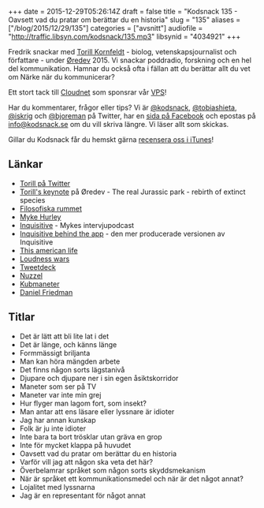 +++
date = 2015-12-29T05:26:14Z
draft = false
title = "Kodsnack 135 - Oavsett vad du pratar om berättar du en historia"
slug = "135"
aliases = ["/blog/2015/12/29/135"]
categories = ["avsnitt"]
audiofile = "http://traffic.libsyn.com/kodsnack/135.mp3"
libsynid = "4034921"
+++

Fredrik snackar med [Torill Kornfeldt](https://www.linkedin.com/in/torill-kornfeldt-2b82b629) - biolog, vetenskapsjournalist och författare - under [Øredev](http://www.oredev.org) 2015. Vi snackar poddradio, forskning och en hel del kommunikation. Hamnar du också ofta i fällan att du berättar allt du vet om Närke när du kommunicerar?

Ett stort tack till [Cloudnet](http://www.cloudnet.se) som sponsrar vår [VPS](http://en.wikipedia.org/wiki/Virtual_private_server)!

Har du kommentarer, frågor eller tips? Vi är [@kodsnack](https://www.twitter.com/kodsnack), [@tobiashieta](https://www.twitter.com/tobiashieta), [@iskrig](https://www.twitter.com/iskrig) och [@bjoreman](https://www.twitter.com/bjoreman) på Twitter, har en [sida på Facebook](https://www.facebook.com/kodsnack) och epostas på [info@kodsnack.se](mailto:info@kodsnack.se) om du vill skriva längre. Vi läser allt som skickas.

Gillar du Kodsnack får du hemskt gärna [recensera oss i iTunes](http://itunes.apple.com/se/podcast/kodsnack/id561631498?l=en)!

## Länkar ##
* [Torill på Twitter](https://twitter.com/vet_Torill)
* [Torill's keynote](https://vimeo.com/144804778) på Øredev - The real Jurassic park - rebirth of extinct species
* [Filosofiska rummet](http://sverigesradio.se/sida/avsnitt?programid=793)
* [Myke Hurley](https://www.relay.fm/people/mykehurley)
* [Inquisitive](https://www.relay.fm/inquisitive) - Mykes intervjupodcast
* [Inquisitive behind the app](https://www.relay.fm/inquisitive/27) - den mer producerade versionen av Inquisitive
* [This american life](http://www.thisamericanlife.org/)
* [Loudness wars](https://en.wikipedia.org/wiki/Loudness_war)
* [Tweetdeck](https://en.wikipedia.org/wiki/TweetDeck)
* [Nuzzel](http://nuzzel.com/)
* [Kubmaneter](https://en.wikipedia.org/wiki/Box_jellyfish)
* [Daniel Friedman](https://en.wikipedia.org/wiki/Daniel_P._Friedman)

## Titlar ##
* Det är lätt att bli lite lat i det
* Det är länge, och känns länge
* Formmässigt briljanta
* Man kan höra mängden arbete
* Det finns någon sorts lägstanivå
* Djupare och djupare ner i sin egen åsiktskorridor
* Maneter som ser på TV
* Maneter var inte min grej
* Hur flyger man lagom fort, som insekt?
* Man antar att ens läsare eller lyssnare är idioter
* Jag har annan kunskap
* Folk är ju inte idioter
* Inte bara ta bort trösklar utan gräva en grop
* Inte för mycket klappa på huvudet
* Oavsett vad du pratar om berättar du en historia
* Varför vill jag att någon ska veta det här?
* Överbelamrar språket som någon sorts skyddsmekanism
* När är språket ett kommunikationsmedel och när är det något annat?
* Lojalitet med lyssnarna
* Jag är en representant för något annat